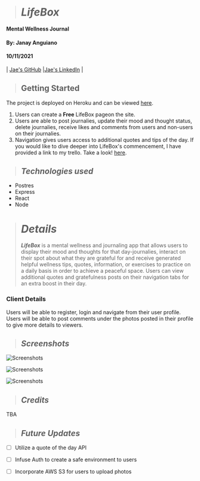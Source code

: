 ># **_LifeBox_**
**Mental Wellness Journal**

#### By: Janay Anguiano

#### 10/11/2021

| [Jae's GitHub](https://github.com/Jangui92) |[Jae's LinkedIn](https://www.linkedin.com/in/janay-anguiano-778717215/) |

> ## Getting Started

The project is deployed on Heroku and can be viewed [here](https://arcane-tor-98786.herokuapp.com/).
1. Users can create a **Free** LifeBox pageon the site.
2. Users are able to post journalies, update their mood and thought status, delete journalies, receive likes and comments from users and non-users on their journalies.
3. Navigation gives users access to additional quotes and tips of the day.
If you would like to dive deeper into LifeBox's commencement, I have provided a link to my trello. Take a look! [here](https://trello.com/b/2LHsSQdZ/lifebox).

> ## _Technologies used_

- Postres
- Express
- React
- Node

> # _Details_
>
> **_LifeBox_** is a mental wellness and journaling app that allows users to display their mood and thoughts for that day-journalies, interact on their spot about what they are grateful for and receive generated helpful wellness tips, quotes, information, or exercises to practice on a daily basis in order to achieve a peaceful space. Users can view additional quotes and gratefulness posts on their navigation tabs for an extra boost in their day. 

### Client Details

Users will be able to register, login and navigate from their user profile. Users will be able to post comments under the photos posted in their profile to give more details to viewers.


> ## _Screenshots_
>
> 
![Screenshots]()

![Screenshots]()

![Screenshots]()

> ## _Credits_
TBA

> ## _Future Updates_

- [ ] Utilize a quote of the day API
- [ ] Infuse Auth to create a safe environment to users
- [ ] Incorporate AWS S3 for users to upload photos

